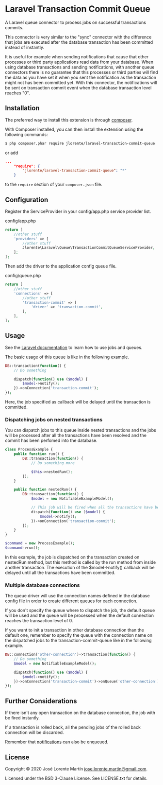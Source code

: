 Laravel Transaction Commit Queue
================================

A Laravel queue connector to process jobs on successful transactions commits.

This connector is very similar to the "sync" connector with the difference that 
jobs are executed after the database transaction has been committed instead of 
instantly. 

It is useful for example when sending notifications that cause that other processes 
or third party applications read data from your database. When using database 
transactions and sending notifications, with another queue connectors there is 
no guarantee that this processes or third parties will find the data as you have 
set it when you sent the notification as the transaction might not has been 
committed yet. With this connector, the notifications will be sent on transaction 
commit event when the database transaction level reaches "0".

## Installation

The preferred way to install this extension is through [composer](http://getcomposer.org/download/).

With Composer installed, you can then install the extension using the following commands:

```bash
$ php composer.phar require jlorente/laravel-transaction-commit-queue
```

or add 

```json
...
    "require": {
        "jlorente/laravel-transaction-commit-queue": "*"
    }
```

to the ```require``` section of your `composer.json` file.

## Configuration

Register the ServiceProvider in your config/app.php service provider list.

config/app.php
```php
return [
    //other stuff
    'providers' => [
        //other stuff
        Jlorente\Laravel\Queue\TransactionCommitQueueServiceProvider,
    ];
];
```

Then add the driver to the application config queue file.

config\queue.php
```php
return [
    //other stuff
    'connections' => [
        //other stuff
        'transaction-commit' => [
            'driver' => 'transaction-commit',
        ],
    ],
];
```

## Usage

See the [Laravel documentation](https://laravel.com/docs/master/queues) to learn 
how to use jobs and queues.

The basic usage of this queue is like in the following example.

```php
DB::transaction(function() {
    // Do something

    dispatch(function() use ($model) {
        $model->notify();
    })->onConnection('transaction-commit');
});
```

Here, the job specified as callback will be delayed until the transaction is 
committed.

### Dispatching jobs on nested transactions

You can dispatch jobs to this queue inside nested transactions and the jobs will 
be processed after all the transactions have been resolved and the commit has 
been perfomed into the database.

```php
class ProcessExample {
    public function run() {
        DB::transaction(function() {
            // Do something more

            $this->nestedRun();
        });
    }

    public function nestedRun() {
        DB::transaction(function() {
            $model = new NotifiableExampleModel();

            // This job will be fired when all the transactions have been commited.
            dispatch(function() use ($model) {
                $model->notify();
            })->onConnection('transaction-commit');
        });
    }
}

$command = new ProcessExample();
$command->run();
```

In this example, the job is dispatched on the transaction created on nestedRun 
method, but this method is called by the run method from inside another 
transaction. The execution of the $model->notify() callback will be delayed 
until all the transactions have been committed.

### Multiple database connections

The queue driver will use the connection names defined in the database config 
file in order to create different queues for each connection.

If you don't specify the queue where to dispatch the job, the default queue will 
be used and the queue will be processed when the default connection reaches the 
transaction level of 0.

If you want to init a transaction in other database connection than the default 
one, remember to specify the queue with the connection name on the dispatched 
jobs to the transaction-commit-queue like in the following example.

```php
DB::connection('other-connection')->transaction(function() {
    // Do something
    $model = new NotifiableExampleModel();

    dispatch(function() use ($model) {
        $model->notify();
    })->onConnection('transaction-commit')->onQueue('other-connection');
});
```

## Further Considerations

If there isn't any open transaction on the database connection, the job with 
be fired instantly.

If a transaction is rolled back, all the pending jobs of the rolled back 
connection will be discarded.

Remember that [notifications](https://laravel.com/docs/master/notifications) can 
also be enqueued.

## License 

Copyright &copy; 2020 José Lorente Martín <jose.lorente.martin@gmail.com>.

Licensed under the BSD 3-Clause License. See LICENSE.txt for details.
